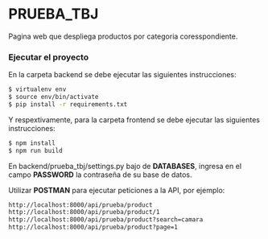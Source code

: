 # PRUEBA_TBJ

Pagina web que despliega productos por categoria coresspondiente.

### Ejecutar el proyecto

En la carpeta backend se debe ejecutar las siguientes instrucciones:

```sh
$ virtualenv env
$ source env/bin/activate
$ pip install -r requirements.txt
```

Y respextivamente, para la carpeta frontend se debe ejecutar las siguientes instrucciones:

```sh
$ npm install
$ npm run build
```
En backend/prueba_tbj/settings.py bajo de **DATABASES**, ingresa en el campo **PASSWORD** la contraseña de su base de datos.

Utilizar **POSTMAN** para ejecutar peticiones a la API, por ejemplo:

```sh
http://localhost:8000/api/prueba/product
http://localhost:8000/api/prueba/product/1
http://localhost:8000/api/prueba/product?search=camara
http://localhost:8000/api/prueba/product?page=1
```
